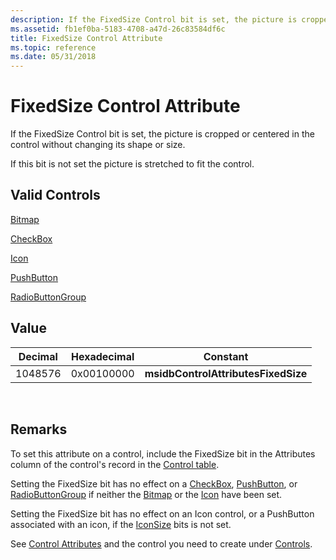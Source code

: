 ```yaml
---
description: If the FixedSize Control bit is set, the picture is cropped or centered in the control without changing its shape or size.
ms.assetid: fb1ef0ba-5183-4708-a47d-26c83584df6c
title: FixedSize Control Attribute
ms.topic: reference
ms.date: 05/31/2018
---
```


# FixedSize Control Attribute

If the FixedSize Control bit is set, the picture is cropped or centered in the control without changing its shape or size.

If this bit is not set the picture is stretched to fit the control.

## Valid Controls

[Bitmap](bitmap-control.md)

[CheckBox](checkbox-control.md)

[Icon](icon-control.md)

[PushButton](pushbutton-control.md)

[RadioButtonGroup](radiobuttongroup-control.md)

## Value



| Decimal | Hexadecimal | Constant                            |
|---------|-------------|-------------------------------------|
| 1048576 | 0x00100000  | **msidbControlAttributesFixedSize** |



 

## Remarks

To set this attribute on a control, include the FixedSize bit in the Attributes column of the control's record in the [Control table](control-table.md).

Setting the FixedSize bit has no effect on a [CheckBox](checkbox-control.md), [PushButton](pushbutton-control.md), or [RadioButtonGroup](radiobuttongroup-control.md) if neither the [Bitmap](bitmap-control-attribute.md) or the [Icon](icon-control-attribute.md) have been set.

Setting the FixedSize bit has no effect on an Icon control, or a PushButton associated with an icon, if the [IconSize](iconsize-control-attribute.md) bits is not set.

See [Control Attributes](control-attributes.md) and the control you need to create under [Controls](controls.md).

 

 



